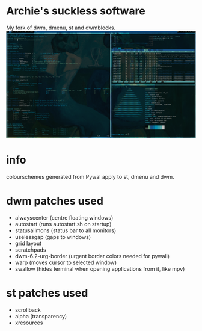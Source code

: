 # Archie's suckless software
My fork of dwm, dmenu, st and dwmblocks. 
![Screenshot](screenshot.png "Screenshot")

# info
colourschemes generated from Pywal apply to st, dmenu and dwm.

# dwm patches used
- alwayscenter (centre floating windows)
- autostart (runs autostart.sh on startup)
- statusallmons (status bar to all monitors)
- uselessgap (gaps to windows)
- grid layout
- scratchpads
- dwm-6.2-urg-border (urgent border colors needed for pywall)
- warp (moves cursor to selected window)
- swallow (hides terminal when opening applications from it, like mpv)

# st patches used
 - scrollback
 - alpha (transparency)
 - xresources
